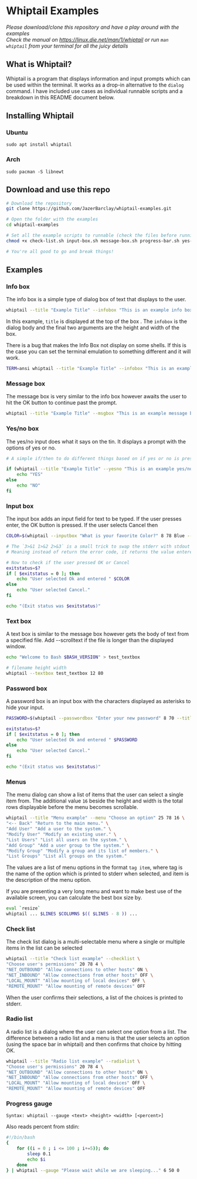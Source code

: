 # Whiptail Examples

*Please download/clone this repository and have a play around with the examples*<br>
*Check the manual on https://linux.die.net/man/1/whiptail or run ``man whiptail`` from your terminal for all the juicy details*

## What is Whiptail?
Whiptail is a program that displays information and input prompts which can be used within the terminal. It works as a drop-in alternative to the ``dialog`` command. I have included use cases as individual runnable scripts and a breakdown in this README document below.

## Installing Whiptail
### Ubuntu
```
sudo apt install whiptail
```

### Arch
```
sudo pacman -S libnewt
```

## Download and use this repo
```sh
# Download the repository
git clone https://github.com/JazerBarclay/whiptail-examples.git

# Open the folder with the examples
cd whiptail-examples

# Set all the example scripts to runnable (check the files before running them)
chmod +x check-list.sh input-box.sh message-box.sh progress-bar.sh yes-no.sh info-dialog.sh menu.sh password-box.sh radio-list.sh text-box.sh

# You're all good to go and break things!
```

## Examples
### Info box
The info box is a simple type of dialog box of text that displays to the user.

```sh
whiptail --title "Example Title" --infobox "This is an example info box." 8 70
```

In this example, ``title`` is displayed at the top of the box . The ``infobox`` is the dialog body and the final two arguments are the height and width of the box.

There is a bug that makes the Info Box not display on some shells. If this is the case you can set the terminal emulation to something different and it will work.

```sh
TERM=ansi whiptail --title "Example Title" --infobox "This is an example info box" 8 70
```


### Message box
The message box is very similar to the info box however awaits the user to hit the OK button to continue past the prompt.

```sh
whiptail --title "Example Title" --msgbox "This is an example message box. Press OK to continue." 8 70
```


### Yes/no box
The yes/no input does what it says on the tin. It displays a prompt with the options of yes or no.

```sh
# A simple if/then to do different things based on if yes or no is pressed

if (whiptail --title "Example Title" --yesno "This is an example yes/no box." 8 70); then
    echo "YES"
else
    echo "NO"
fi
```


### Input box
The input box adds an input field for text to be typed. If the user presses enter, the OK button is pressed. If the user selects Cancel then 

```sh
COLOR=$(whiptail --inputbox "What is your favorite Color?" 8 78 Blue --title "Example Dialog" 3>&1 1>&2 2>&3)

# The `3>&1 1>&2 2>&3` is a small trick to swap the stderr with stdout
# Meaning instead of return the error code, it returns the value entered

# Now to check if the user pressed OK or Cancel
exitstatus=$?
if [ $exitstatus = 0 ]; then
    echo "User selected Ok and entered " $COLOR
else
    echo "User selected Cancel."
fi

echo "(Exit status was $exitstatus)"
```


### Text box
A text box is similar to the message box however gets the body of text from a specified file. Add --scrolltext if the file is longer than the displayed window.

```sh
echo "Welcome to Bash $BASH_VERSION" > test_textbox

# filename height width
whiptail --textbox test_textbox 12 80
```


### Password box
A password box is an input box with the characters displayed as asterisks to hide your input.

```sh
PASSWORD=$(whiptail --passwordbox "Enter your new password" 8 70 --title "New Password" 3>&1 1>&2 2>&3)

exitstatus=$?
if [ $exitstatus = 0 ]; then
    echo "User selected Ok and entered " $PASSWORD
else
    echo "User selected Cancel."
fi

echo "(Exit status was $exitstatus)"
```


### Menus
The menu dialog can show a list of items that the user can select a single item from. The additional value ``16`` beside the height and width is the total rows displayable before the menu becomes scrollable.

```sh
whiptail --title "Menu example" --menu "Choose an option" 25 78 16 \
"<-- Back" "Return to the main menu." \
"Add User" "Add a user to the system." \
"Modify User" "Modify an existing user." \
"List Users" "List all users on the system." \
"Add Group" "Add a user group to the system." \
"Modify Group" "Modify a group and its list of members." \
"List Groups" "List all groups on the system."
```

The values are a list of menu options in the format ``tag item``, where tag is the name of the option which is printed to stderr when selected, and item is the description of the menu option.

If you are presenting a very long menu and want to make best use of the available screen, you can calculate the best box size by.

```sh
eval `resize`
whiptail ... $LINES $COLUMNS $(( $LINES - 8 )) ...
```


### Check list
The check list dialog is a multi-selectable menu where a single or multiple items in the list can be selected

```sh
whiptail --title "Check list example" --checklist \
"Choose user's permissions" 20 78 4 \
"NET_OUTBOUND" "Allow connections to other hosts" ON \
"NET_INBOUND" "Allow connections from other hosts" OFF \
"LOCAL_MOUNT" "Allow mounting of local devices" OFF \
"REMOTE_MOUNT" "Allow mounting of remote devices" OFF
```

When the user confirms their selections, a list of the choices is printed to stderr.


### Radio list
A radio list is a dialog where the user can select one option from a list. The difference between a radio list and a menu is that the user selects an option (using the space bar in whiptail) and then confirms that choice by hitting OK.

```sh
whiptail --title "Radio list example" --radiolist \
"Choose user's permissions" 20 78 4 \
"NET_OUTBOUND" "Allow connections to other hosts" ON \
"NET_INBOUND" "Allow connections from other hosts" OFF \
"LOCAL_MOUNT" "Allow mounting of local devices" OFF \
"REMOTE_MOUNT" "Allow mounting of remote devices" OFF
```


### Progress gauge
`Syntax: whiptail --gauge <text> <height> <width> [<percent>]`

Also reads percent from stdin:

```bash
#!/bin/bash
{
    for ((i = 0 ; i <= 100 ; i+=5)); do
        sleep 0.1
        echo $i
    done
} | whiptail --gauge "Please wait while we are sleeping..." 6 50 0
```
